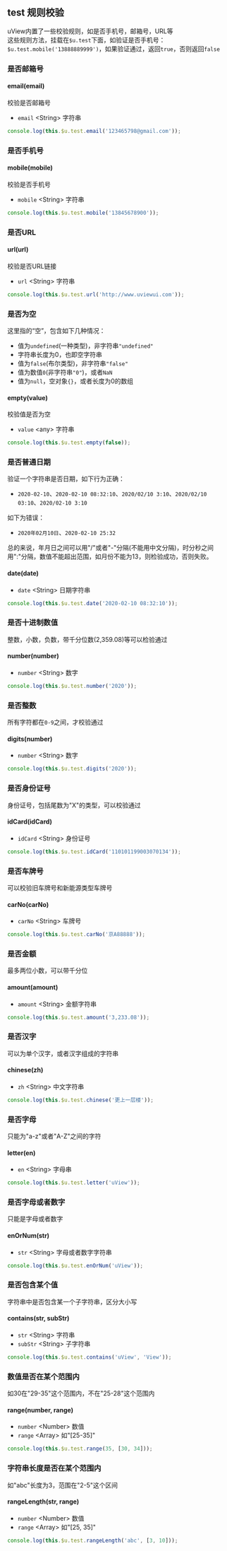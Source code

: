 ## test 规则校验

uView内置了一些校验规则，如是否手机号，邮箱号，URL等  
这些规则方法，挂载在`$u.test`下面，如验证是否手机号：`$u.test.mobile('13888889999')`，如果验证通过，返回`true`，否则返回`false`

<demo-model url="/pages/library/test/index"></demo-model>

### 是否邮箱号

#### email(email)

校验是否邮箱号

- `email` <String\> 字符串

```js
console.log(this.$u.test.email('123465798@gmail.com'));
```


### 是否手机号

#### mobile(mobile)

校验是否手机号

- `mobile` <String\> 字符串

```js
console.log(this.$u.test.mobile('13845678900'));
```


### 是否URL

#### url(url)

校验是否URL链接

- `url` <String\> 字符串

```js
console.log(this.$u.test.url('http://www.uviewui.com'));
```


### 是否为空

这里指的“空”，包含如下几种情况：
- 值为`undefined`(一种类型)，非字符串`"undefined"`
- 字符串长度为0，也即空字符串
- 值为`false`(布尔类型)，非字符串`"false"`
- 值为数值`0`(非字符串`"0"`)，或者`NaN`
- 值为`null`，空对象`{}`，或者长度为0的数组

#### empty(value)


校验值是否为空

- `value` <any\> 字符串

```js
console.log(this.$u.test.empty(false));
```


### 是否普通日期

验证一个字符串是否日期，如下行为正确：
- `2020-02-10`、`2020-02-10 08:32:10`、`2020/02/10 3:10`、`2020/02/10 03:10`、`2020/02-10 3:10`

如下为错误：
- `2020年02月10日`、`2020-02-10 25:32`

总的来说，年月日之间可以用"/"或者"-"分隔(不能用中文分隔)，时分秒之间用":"分隔，数值不能超出范围，如月份不能为13，则检验成功，否则失败。

#### date(date)

- `date` <String\> 日期字符串

```js
console.log(this.$u.test.date('2020-02-10 08:32:10'));
```


### 是否十进制数值

整数，小数，负数，带千分位数(2,359.08)等可以检验通过

#### number(number)

- `number` <String\> 数字

```js
console.log(this.$u.test.number('2020'));
```


### 是否整数

所有字符都在`0-9`之间，才校验通过

#### digits(number)

- `number` <String\> 数字

```js
console.log(this.$u.test.digits('2020'));
```


### 是否身份证号

身份证号，包括尾数为"X"的类型，可以校验通过

#### idCard(idCard)

- `idCard` <String\> 身份证号

```js
console.log(this.$u.test.idCard('110101199003070134'));
```


### 是否车牌号

可以校验旧车牌号和新能源类型车牌号

#### carNo(carNo)

- `carNo` <String\> 车牌号

```js
console.log(this.$u.test.carNo('京A88888'));
```


### 是否金额

最多两位小数，可以带千分位

#### amount(amount)

- `amount` <String\> 金额字符串

```js
console.log(this.$u.test.amount('3,233.08'));
```


### 是否汉字

可以为单个汉字，或者汉字组成的字符串

#### chinese(zh)

- `zh` <String\> 中文字符串

```js
console.log(this.$u.test.chinese('更上一层楼'));
```


### 是否字母

只能为"a-z"或者"A-Z"之间的字符

#### letter(en)

- `en` <String\> 字母串

```js
console.log(this.$u.test.letter('uView'));
```

### 是否字母或者数字

只能是字母或者数字

#### enOrNum(str)

- `str` <String\> 字母或者数字字符串

```js
console.log(this.$u.test.enOrNum('uView'));
```


### 是否包含某个值

字符串中是否包含某一个子字符串，区分大小写

#### contains(str, subStr)

- `str` <String\> 字符串
- `subStr` <String\> 子字符串

```js
console.log(this.$u.test.contains('uView', 'View'));
```


### 数值是否在某个范围内

如30在"29-35"这个范围内，不在"25-28"这个范围内

#### range(number, range)

- `number` <Number\> 数值
- `range` <Array\> 如"[25-35]"

```js
console.log(this.$u.test.range(35, [30, 34]));
```


### 字符串长度是否在某个范围内

如"abc"长度为3，范围在"2-5"这个区间

#### rangeLength(str, range)

- `number` <Number\> 数值
- `range` <Array\> 如"[25, 35]"

```js
console.log(this.$u.test.rangeLength('abc', [3, 10]));
```